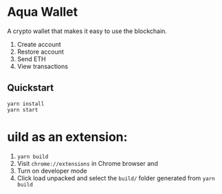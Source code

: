 # Aqua Wallet

A crypto wallet that makes it easy to use the blockchain.

1. Create account
2. Restore account
3. Send ETH
4. View transactions
## Quickstart

```
yarn install
yarn start
```

# uild as an extension:

1. `yarn build`
1. Visit `chrome://extensions` in Chrome browser and 
1. Turn on developer mode
1. Click load unpacked and select the `build/` folder generated from `yarn build`
